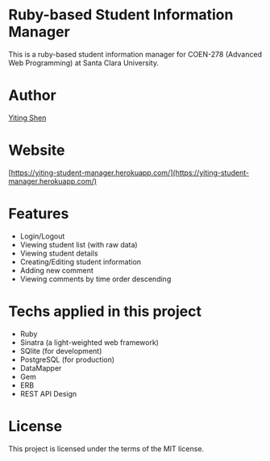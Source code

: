 Ruby-based Student Information Manager
================================
This is a ruby-based student information manager for COEN-278 (Advanced Web Programming) at Santa Clara University.

Author
========
[Yiting Shen](https://www.linkedin.com/in/shenyiting/) 

Website
========
[https://yiting-student-manager.herokuapp.com/](https://yiting-student-manager.herokuapp.com/)

Features
=======

* Login/Logout
* Viewing student list (with raw data)
* Viewing student details
* Creating/Editing student information
* Adding new comment
* Viewing comments by time order descending

Techs applied in this project
=======

* Ruby
* Sinatra (a light-weighted web framework)
* SQlite (for development)
* PostgreSQL (for production)
* DataMapper
* Gem
* ERB
* REST API Design



License
=======

This project is licensed under the terms of the MIT license.
